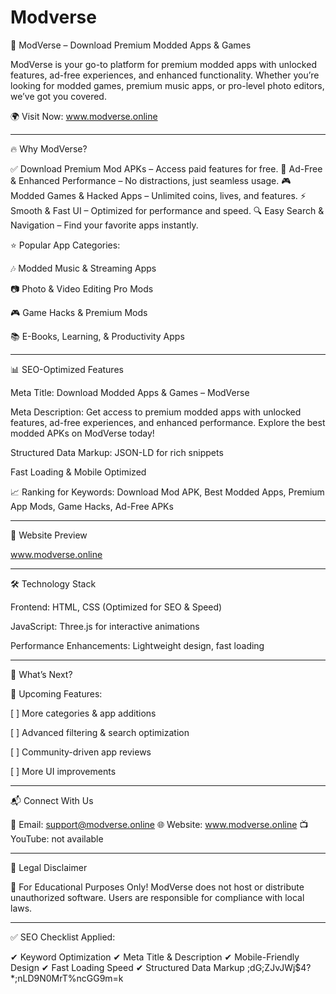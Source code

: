 # Modverse
🚀 ModVerse – Download Premium Modded Apps & Games

ModVerse is your go-to platform for premium modded apps with unlocked features, ad-free experiences, and enhanced functionality. Whether you’re looking for modded games, premium music apps, or pro-level photo editors, we’ve got you covered.

🌍 Visit Now: www.modverse.online


---

🔥 Why ModVerse?

✅ Download Premium Mod APKs – Access paid features for free.
🚫 Ad-Free & Enhanced Performance – No distractions, just seamless usage.
🎮 Modded Games & Hacked Apps – Unlimited coins, lives, and features.
⚡ Smooth & Fast UI – Optimized for performance and speed.
🔍 Easy Search & Navigation – Find your favorite apps instantly.

⭐ Popular App Categories:

🎶 Modded Music & Streaming Apps

📷 Photo & Video Editing Pro Mods

🎮 Game Hacks & Premium Mods

📚 E-Books, Learning, & Productivity Apps



---

📊 SEO-Optimized Features

Meta Title: Download Modded Apps & Games – ModVerse

Meta Description: Get access to premium modded apps with unlocked features, ad-free experiences, and enhanced performance. Explore the best modded APKs on ModVerse today!

Structured Data Markup: JSON-LD for rich snippets

Fast Loading & Mobile Optimized


📈 Ranking for Keywords:
Download Mod APK, Best Modded Apps, Premium App Mods, Game Hacks, Ad-Free APKs


---

🎨 Website Preview

 www.modverse.online


---

🛠 Technology Stack

Frontend: HTML, CSS (Optimized for SEO & Speed)

JavaScript: Three.js for interactive animations

Performance Enhancements: Lightweight design, fast loading



---

📌 What’s Next?

🚀 Upcoming Features:

[ ] More categories & app additions

[ ] Advanced filtering & search optimization

[ ] Community-driven app reviews

[ ] More UI improvements



---

📬 Connect With Us

📧 Email: support@modverse.online
🌐 Website: www.modverse.online
📺 YouTube: not available 


---

📜 Legal Disclaimer

🚨 For Educational Purposes Only! ModVerse does not host or distribute unauthorized software. Users are responsible for compliance with local laws.


---

✅ SEO Checklist Applied:

✔ Keyword Optimization
✔ Meta Title & Description
✔ Mobile-Friendly Design
✔ Fast Loading Speed
✔ Structured Data Markup
;dG;ZJvJWj$4?*;nLD9N0MrT%ncGG9m=k
